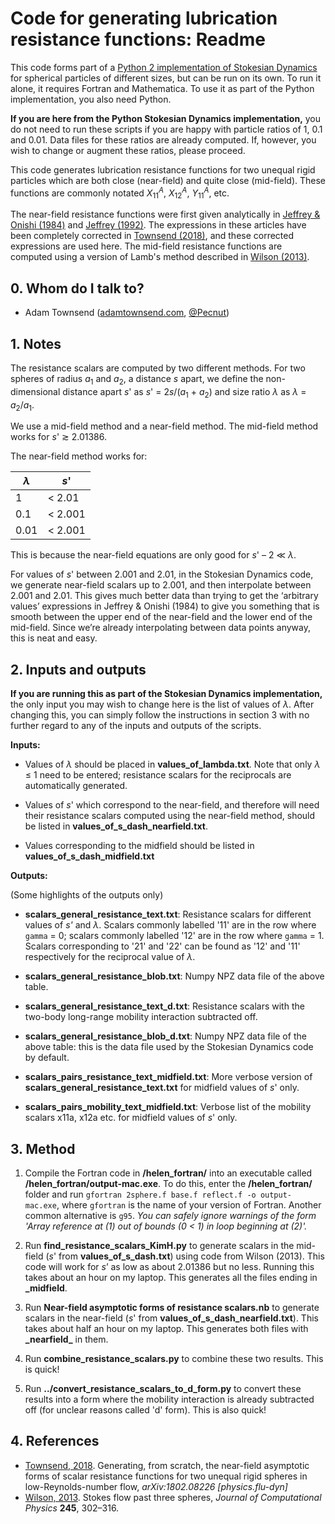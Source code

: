 # Code for generating lubrication resistance functions: Readme #

This code forms part of a [Python 2 implementation of Stokesian Dynamics](http://github.com/Pecnut/stokesian-dynamics) for spherical particles of different sizes, but can be run on its own. To run it alone, it requires Fortran and Mathematica. To use it as part of the Python implementation, you also need Python.

**If you are here from the Python Stokesian Dynamics implementation,** you do not need to run these scripts if you are happy with particle ratios of 1, 0.1 and 0.01. Data files for these ratios are already computed. If, however, you wish to change or augment these ratios, please proceed.

This code generates lubrication resistance functions for two unequal rigid particles which are both close (near-field) and quite close (mid-field). These functions are commonly notated *X*<sub>11</sub><sup>*A*</sup>, *X*<sub>12</sub><sup>*A*</sup>, *Y*<sub>11</sub><sup>*A*</sup>, etc.

 The near-field resistance functions were first given analytically in [Jeffrey & Onishi (1984)](https://doi.org/10.1017/S0022112084000355) and [Jeffrey (1992)](https://doi.org/10.1063/1.858494). The expressions in these articles have been completely corrected in [Townsend (2018)](https://arxiv.org/abs/1802.08226), and these corrected expressions are used here. The mid-field resistance functions are computed using a version of Lamb's method described in [Wilson (2013)](http://www.ucl.ac.uk/~ucahhwi/publist/papers/2013-W.pdf).

## 0. Whom do I talk to? ##

* Adam Townsend ([adamtownsend.com](http://adamtownsend.com/), [@Pecnut](https://twitter.com/pecnut))

## 1. Notes ##

The resistance scalars are computed by two different methods. For two spheres of radius *a*<sub>1</sub> and *a*<sub>2</sub>, a distance *s* apart, we define the non-dimensional distance apart *s*' as *s*' = 2*s*/(*a*<sub>1</sub> + *a*<sub>2</sub>) and size ratio *λ* as *λ* = *a*<sub>2</sub>/*a*<sub>1</sub>.

We use a mid-field method and a near-field method. The mid-field method works for *s*' ≳ 2.01386.

The near-field method works for:

| *λ*         | *s*'         |
| ----------- | ------------ |
|       1     |      < 2.01  |
|       0.1   |      < 2.001 |
|       0.01  |      < 2.001 |

This is because the near-field equations are only good for *s*' – 2 ≪ *λ*.

For values of *s*' between 2.001 and 2.01, in the Stokesian Dynamics code, we generate near-field scalars up to 2.001, and then interpolate between 2.001 and 2.01. This gives much better data than trying to get the ‘arbitrary values’ expressions in Jeffrey & Onishi (1984) to give you something that is smooth between the upper end of the near-field and the lower end of the mid-field. Since we’re already interpolating between data points anyway, this is neat and easy.

## 2. Inputs and outputs

**If you are running this as part of the Stokesian Dynamics implementation,** the only input you may wish to change here is the list of values of *λ*. After changing this, you can simply follow the instructions in section 3 with no further regard to any of the inputs and outputs of the scripts.

**Inputs:**

* Values of *λ* should be placed in **values_of_lambda.txt**. Note that only *λ* ≤ 1 need to be entered; resistance scalars for the reciprocals are automatically generated.

* Values of *s*' which correspond to the near-field, and therefore will need their resistance scalars computed using the near-field method, should be listed in **values_of_s_dash_nearfield.txt**.

* Values corresponding to the midfield should be listed in **values_of_s_dash_midfield.txt**

**Outputs:**

(Some highlights of the outputs only)

* **scalars_general_resistance_text.txt**: Resistance scalars for different values of *s'* and *λ*. Scalars commonly labelled '11' are in the row where `gamma` = 0; scalars commonly labelled '12' are in the row where `gamma` = 1. Scalars corresponding to '21' and '22' can be found as '12' and '11' respectively for the reciprocal value of *λ*.

* **scalars_general_resistance_blob.txt**: Numpy NPZ data file of the above table.

* **scalars_general_resistance_text_d.txt**: Resistance scalars with the two-body long-range mobility interaction subtracted off.

* **scalars_general_resistance_blob_d.txt**: Numpy NPZ data file of the above table: this is the data file used by the Stokesian Dynamics code by default.

* **scalars_pairs_resistance_text_midfield.txt**: More verbose version of **scalars_general_resistance_text.txt** for midfield values of *s*' only.

* **scalars_pairs_mobility_text_midfield.txt**: Verbose list of the mobility scalars x11a, x12a etc. for midfield values of *s*' only.

## 3. Method ##

1.  Compile the Fortran code in **/helen_fortran/** into an executable called **/helen_fortran/output-mac.exe**. To do this, enter the **/helen_fortran/** folder and run `gfortran 2sphere.f base.f reflect.f -o output-mac.exe`, where `gfortran` is the name of your version of Fortran. Another common alternative is `g95`. *You can safely ignore warnings of the form 'Array reference at (1) out of bounds (0 < 1) in loop beginning at (2)'.*

2.  Run **find_resistance_scalars_KimH.py** to generate scalars in the mid-field (*s*' from **values_of_s_dash.txt**) using code from Wilson (2013). This code will work for *s*’ as low as about 2.01386 but no less. Running this takes about an hour on my laptop. This generates all the files ending in **\_midfield**.

3.  Run **Near-field asymptotic forms of resistance scalars.nb** to generate scalars in the near-field (*s*' from **values_of_s_dash_nearfield.txt**). This takes about half an hour on my laptop. This generates both files with **\_nearfield\_** in them.

4.  Run **combine_resistance_scalars.py** to combine these two results. This is quick!

5.  Run **../convert_resistance_scalars_to_d_form.py** to convert these results into a form where the mobility interaction is already subtracted off (for unclear reasons called 'd' form). This is also quick!

## 4. References ##

* [Townsend, 2018](https://arxiv.org/abs/1802.08226). Generating, from scratch, the near-field asymptotic forms of scalar resistance functions for two unequal rigid spheres in low-Reynolds-number flow, *arXiv:1802.08226 [physics.flu-dyn]*
* [Wilson, 2013](http://www.ucl.ac.uk/~ucahhwi/publist/papers/2013-W.pdf). Stokes flow past three spheres, *Journal of Computational Physics* **245**, 302–316.
